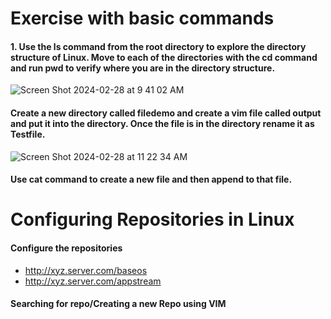 # Exercise with basic commands

#### 1. Use the ls command from the root directory to explore the directory structure of Linux. Move to each of the directories with the cd command and run pwd to verify where you are in the directory structure.
![Screen Shot 2024-02-28 at 9 41 02 AM](https://github.com/Mario7F/RHEL9/assets/59115100/3024c842-376e-4a13-9ac1-679e1eb0a7fb)


#### Create a new directory called filedemo and create a vim file called output and put it into the directory. Once the file is in the directory rename it as Testfile.
![Screen Shot 2024-02-28 at 11 22 34 AM](https://github.com/Mario7F/RHEL9/assets/59115100/6c14361f-a776-444e-9582-82bd1c1e361e)


#### Use cat command to create a new file and then append to that file. 


# Configuring Repositories in Linux

  #### Configure the repositories 
- http://xyz.server.com/baseos
- http://xyz.server.com/appstream
#### Searching for repo/Creating a new Repo using VIM


